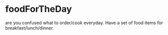 # foodForTheDay
are you confused what to order/cook everyday. Have a set of food items for breakfast/lunch/dinner.
